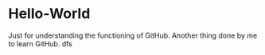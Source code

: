 # Hello-World
Just for understanding the functioning of GitHub.
Another thing done by me to learn GitHub.
dfs
